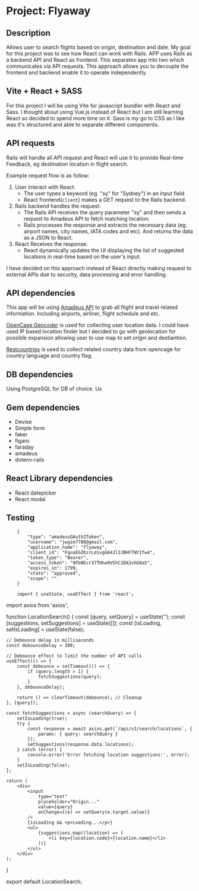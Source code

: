 # Project: Flyaway

## Description
Allows user to search flights based on origin, destination and date. My goal for this project was to see how React can work with Rails.
APP uses Rails as a backend API and React as frontend. This separates app into two which communicates via API requests. This approach allows you to decouple the frontend and backend enable it to operate independently. 

## Vite + React + SASS
For this project I will be using Vite for javascript bundler with React and Sass.
I thought about using Vue.js instead of React but I am still learning React so decided to spend more time on it. 
Sass is my go to CSS as I like was it's structured and able to separate different components. 

## API requests
Rails will handle all API request and React will use it to provide Real-time Feedback, eg destination location in flight search.

Example request flow is as follow:
1. User interact with React:
    - The user types a keyword (eg. "sy" for "Sydney") in an input field
    - React frontend(`client`) makes a GET request to the Rails backend.
2. Rails backend handles the request:
    - The Rails API receives the query parameter "sy" and then sends a request to Amadeus API to fetch matching location. 
    - Rails processes the response and extracts the necessary data (eg. airport names, city names, IATA codes and etc). And returns the data as a JSON to React. 
3. React Receives the response:
    - React dynamically updates the UI displaying the list of suggested locations in real-time based on the user's input. 

I have decided on this approach instead of React directly making request to external APIs due to security, data processing and error handling. 

## API dependencies
This app will be using [Amadeus API](https://www.flightapi.io/flight-status-and-tracking-api) to grab all flight and travel related information.
Including airports, airliner, flight schedule and etc. 

[OpenCage Geocoder](https://opencagedata.com/) is used for collecting user location data. I could have used IP based location finder but I decided to go with geolocation for possible expansion allowing user to use map to set origin and destiantion.

[Restcountries](https://restcountires.com) is used to collect related country data from opencage for country language and country flag. 

## DB dependencies
Using PostgreSQL for DB of choice. Us

## Gem dependencies
- Devise
- Simple form
- faker 
- figaro
- faraday
- amadeus
- dotenv-rails

## React Library dependencies
- React datepicker
- React modal

## Testing



        {
            "type": "amadeusOAuth2Token",
            "username": "jwgim7786@gmail.com",
            "application_name": "flyaway",
            "client_id": "FquaEGZKzrLdivgG84JlIJBHFTNYIfw4",
            "token_type": "Bearer",
            "access_token": "9FbNEcr37THhe0VShC1DA3vhG8a5",
            "expires_in": 1799,
            "state": "approved",
            "scope": ""
        }

        import { useState, useEffect } from 'react';
import axios from 'axios';

function LocationSearch() {
    const [query, setQuery] = useState('');
    const [suggestions, setSuggestions] = useState([]);
    const [isLoading, setIsLoading] = useState(false);

    // Debounce delay in milliseconds
    const debounceDelay = 300;

    // Debounce effect to limit the number of API calls
    useEffect(() => {
        const debounce = setTimeout(() => {
            if (query.length > 1) {
                fetchSuggestions(query);
            }
        }, debounceDelay);

        return () => clearTimeout(debounce); // Cleanup
    }, [query]);

    const fetchSuggestions = async (searchQuery) => {
        setIsLoading(true);
        try {
            const response = await axios.get(`/api/v1/search/locations`, {
                params: { query: searchQuery }
            });
            setSuggestions(response.data.locations);
        } catch (error) {
            console.error('Error fetching location suggestions:', error);
        }
        setIsLoading(false);
    };

    return (
        <div>
            <input
                type="text"
                placeholder="Origin..."
                value={query}
                onChange={(e) => setQuery(e.target.value)}
            />
            {isLoading && <p>Loading...</p>}
            <ul>
                {suggestions.map((location) => (
                    <li key={location.code}>{location.name}</li>
                ))}
            </ul>
        </div>
    );
}

export default LocationSearch;

